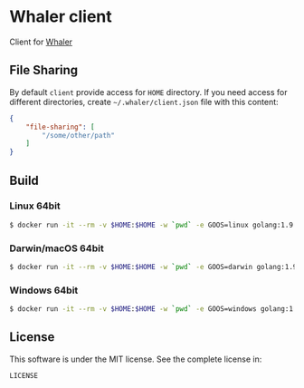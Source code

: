 # Whaler client

Client for [Whaler](https://github.com/whaler/whaler)

## File Sharing

By default `client` provide access for `HOME` directory. If you need access for different directories, create `~/.whaler/client.json` file with this content:

```json
{
    "file-sharing": [
        "/some/other/path"
    ]
}
```

## Build

### Linux 64bit

```sh
$ docker run -it --rm -v $HOME:$HOME -w `pwd` -e GOOS=linux golang:1.9 ./build.sh
```

### Darwin/macOS 64bit

```sh
$ docker run -it --rm -v $HOME:$HOME -w `pwd` -e GOOS=darwin golang:1.9 ./build.sh
```

### Windows 64bit

```sh
$ docker run -it --rm -v $HOME:$HOME -w `pwd` -e GOOS=windows golang:1.9 ./build.sh
```

## License

This software is under the MIT license. See the complete license in:

```
LICENSE
```
